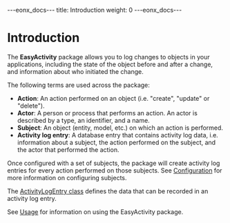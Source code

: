 ---eonx_docs---
title: Introduction
weight: 0
---eonx_docs---

# Introduction

The **EasyActivity** package allows you to log changes to objects in your applications, including the state of the
object before and after a change, and information about who initiated the change.

The following terms are used across the package:

- **Action**: An action performed on an object (i.e. "create", "update" or "delete").
- **Actor**: A person or process that performs an action. An actor is described by a type, an identifier, and a name.
- **Subject**: An object (entity, model, etc.) on which an action is performed.
- **Activity log entry**: A database entry that contains activity log data, i.e. information about a subject, the action
  performed on the subject, and the actor that performed the action.

Once configured with a set of subjects, the package will create activity log entries for every action performed on those
subjects. See [Configuration][1] for more information on configuring subjects.

The [ActivityLogEntry class][2] defines the data that can be recorded in an activity log entry.

See [Usage][3] for information on using the EasyActivity package.

[1]: config.md
[2]: activity-log-entry.md
[3]: usage.md
